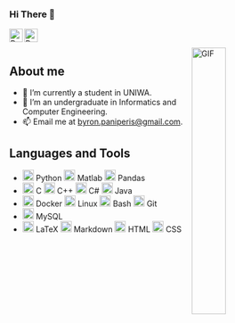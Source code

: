 <!--### Hi there 👋
🔭 I’m currently studying in UNIWA

**Kegar3/Kegar3** is a ✨ _special_ ✨ repository because its `README.md` (this file) appears on your GitHub profile.

Here are some ideas to get you started:

- 🔭 I’m currently working on ...
- 🌱 I’m currently learning ...
- 👯 I’m looking to collaborate on ...
- 🤔 I’m looking for help with ...
- 💬 Ask me about ...
- 📫 How to reach me: ...
- 😄 Pronouns: ...
- ⚡ Fun fact: ...
-->
### Hi There 👋

<a href="https://www.linkedin.com/in/byron-paniperis/">
  <img align="left" alt="Byron's Linkedin" width="24px" src="https://cdn.jsdelivr.net/gh/devicons/devicon/icons/linkedin/linkedin-original.svg" />
</a>

<a href="https://kegar3.github.io/byron-paniperis/">
  <img align="left" alt="Byron's Portfolio" width="24px" src="https://cdn.jsdelivr.net/gh/devicons/devicon@latest/icons/github/github-original.svg" />
</a>

<br />
<br />

<img align="right" alt="GIF" width="35%" height="35%" src="https://media0.giphy.com/media/v1.Y2lkPTc5MGI3NjExZHo3eWZqMjQ4c2ljZjQwM2ZzdXh4NDF2eWx2d3JlcWxwMGFnaW01YSZlcD12MV9pbnRlcm5hbF9naWZfYnlfaWQmY3Q9Zw/D2j3xOKq0O0qQ8BOVC/giphy.gif"/>

## About me

- 🔭 I’m currently a student in UNIWA.
- 🌱 I’m an undergraduate in Informatics and Computer Engineering.
- 📫 Email me at [byron.paniperis@gmail.com](mailto:byron.paniperis@gmail.com).

## Languages and Tools

<ul style="direction: flex">
  <li>
    <code><img height="20" src="https://cdn.jsdelivr.net/gh/devicons/devicon/icons/python/python-original.svg" /></code> Python
    <code><img height="20" src="https://cdn.jsdelivr.net/gh/devicons/devicon/icons/matlab/matlab-original.svg" /></code> Matlab
    <code><img height="20" src="https://cdn.jsdelivr.net/gh/devicons/devicon/icons/pandas/pandas-original.svg"/></code> Pandas
  </li>

  <li>
    <code><img height="20" src="https://cdn.jsdelivr.net/gh/devicons/devicon/icons/c/c-original.svg"></code> C
    <code><img height="20" src="https://cdn.jsdelivr.net/gh/devicons/devicon/icons/cplusplus/cplusplus-original.svg"></code> C++
    <code><img height="20" src="https://cdn.jsdelivr.net/gh/devicons/devicon/icons/csharp/csharp-original.svg"></code> C#
    <code><img height="20" src="https://cdn.jsdelivr.net/gh/devicons/devicon/icons/java/java-original.svg"></code> Java
  </li>

  <li>
    <code><img height="20" src="https://cdn.jsdelivr.net/gh/devicons/devicon/icons/docker/docker-original.svg"></code> Docker
    <code><img height="20" src="https://cdn.jsdelivr.net/gh/devicons/devicon/icons/linux/linux-original.svg"></code> Linux
    <code><img height="20" src="https://cdn.jsdelivr.net/gh/devicons/devicon/icons/bash/bash-original.svg"></code> Bash
    <code><img height="20" src="https://cdn.jsdelivr.net/gh/devicons/devicon/icons/git/git-original.svg"/></code> Git
  </li>

  <li>
    <!--<code><img height="20" src="https://cdn.jsdelivr.net/gh/devicons/devicon/icons/mongodb/mongodb-original.svg" /></code> MongoDB-->
    <code><img height="20" src="https://cdn.jsdelivr.net/gh/devicons/devicon/icons/mysql/mysql-original.svg" /></code> MySQL
  </li>

  <li>
    <code><img height="20" src="https://cdn.jsdelivr.net/gh/devicons/devicon/icons/latex/latex-original.svg" /></code> LaTeX
    <code><img height="20" src="https://cdn.jsdelivr.net/gh/devicons/devicon/icons/markdown/markdown-original.svg" /></code> Markdown
    <code><img height="20" src="https://cdn.jsdelivr.net/gh/devicons/devicon/icons/html5/html5-original.svg"></code> HTML
    <code><img height="20" src="https://cdn.jsdelivr.net/gh/devicons/devicon/icons/css3/css3-original.svg"></code> CSS
  </li>
</ul>
